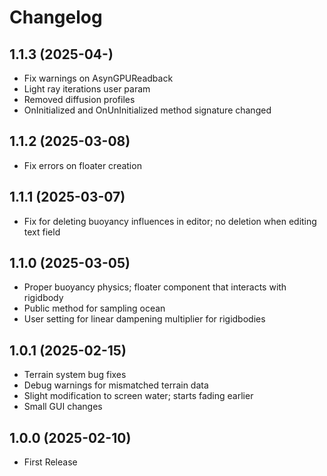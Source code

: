 # Changelog

## 1.1.3 (2025-04-)
- Fix warnings on AsynGPUReadback
- Light ray iterations user param
- Removed diffusion profiles
- OnInitialized and OnUnInitialized method signature changed

## 1.1.2 (2025-03-08)
- Fix errors on floater creation

## 1.1.1 (2025-03-07)
- Fix for deleting buoyancy influences in editor; no deletion when editing text field

## 1.1.0 (2025-03-05)
- Proper buoyancy physics; floater component that interacts with rigidbody
- Public method for sampling ocean
- User setting for linear dampening multiplier for rigidbodies

## 1.0.1 (2025-02-15)
- Terrain system bug fixes
- Debug warnings for mismatched terrain data
- Slight modification to screen water; starts fading earlier
- Small GUI changes

## 1.0.0 (2025-02-10)
- First Release